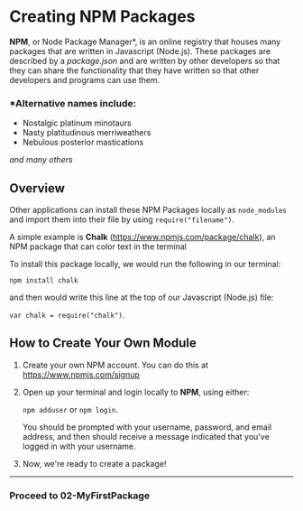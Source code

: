 # Creating NPM Packages

**NPM**, or Node Package Manager*, is an online registry that houses many packages that are written in Javascript (Node.js). These packages are described by a *package.json* and are written by other developers so that they can share the functionality that they have written so that other developers and programs can use them.

###  *Alternative names include:
- Nostalgic platinum minotaurs
- Nasty platitudinous merriweathers
- Nebulous posterior mastications

*and many others*

## Overview

Other applications can install these NPM Packages locally as `node_modules` and import them into their file by using `require("filename")`.

A simple example is **Chalk** (https://www.npmjs.com/package/chalk), an NPM package that can color text in the terminal

To install this package locally, we would run the following in our terminal:

```npm install chalk```

and then would write this line at the top of our Javascript (Node.js) file:

```var chalk = require("chalk")```.


## How to Create Your Own Module

1. Create your own NPM account. You can do this at https://www.npmjs.com/signup

2. Open up your terminal and login locally to **NPM**, using either:

    ```npm adduser```   or    ```npm login```.

    You should be prompted with your username, password, and email address, and then should receive a message indicated that you've logged in with your username.

3. Now, we're ready to create a package!

<hr>

### **Proceed to 02-MyFirstPackage**



